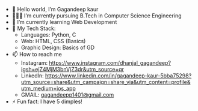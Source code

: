 - 👋 Hello world, I’m Gagandeep kaur
- 👩🏻‍💻 I’m currently pursuing B.Tech in Computer Science Engineering
- 🌱 I’m currently learning Web Development
- 👾 My Tech Stack:
  - Languages: Python, C
  - Web: HTML, CSS (Basics)
  - Graphic Design: Basics of GD
- 📫 How to reach me
  - Instagram: https://www.instagram.com/dhanjal_gagandeep?igsh=ejZ4MjM3bnVjZ3dr&utm_source=qr
  - LinkedIn: https://www.linkedin.com/in/gagandeep-kaur-5bba75298?utm_source=share&utm_campaign=share_via&utm_content=profile&utm_medium=ios_app
  - GMAIL: gagandeepp1401@gmail.com
- ⚡ Fun fact: I have 5 dimples! 

<!---
Gagandeepkaurrr/Gagandeepkaurrr is a ✨ special ✨ repository because its `README.md` (this file) appears on your GitHub profile.
You can click the Preview link to take a look at your changes.
--->
